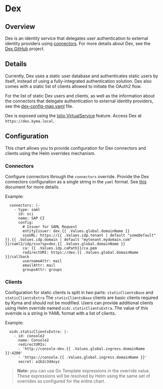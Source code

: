 # Dex

## Overview

Dex is an identity service that delegates user authentication to external identity providers using [connectors](https://github.com/coreos/dex#connectors).
For more details about Dex, see the [Dex GitHub](https://github.com/coreos/dex) project.

## Details

Currently, Dex uses a static user database and authenticates static users by itself, instead of using a fully-integrated authentication solution. Dex also comes with a static list of clients allowed to initiate the OAuth2 flow.

For the list of static Dex users and clients, as well as the information about the connectors that delegate authentication to external identity providers, see the [dex-config-map.yaml](templates/dex-config-map.yaml) file.

Dex is exposed using the [Istio VirtualService](https://istio.io/docs/reference/config/networking/v1alpha3/virtual-service/) feature. Access Dex at `https://dex.kyma.local`.

## Configuration

This chart allows you to provide configuration for Dex connectors and clients using the Helm overrides mechanism.


### Connectors

Configure connectors through the `connectors` override.
Provide the Dex connectors configuration as a single string in the `yaml` format. See [this](https://github.com/dexidp/dex/tree/master/Documentation/connectors) document for more details. 

Example:
```
  connectors: |-
    - type: saml
      id: sci
      name: SAP CI
      config:
        # Issuer for SAML Request
        entityIssuer: dex.{{ .Values.global.domainName }}
        ssoURL: https://{{ .Values.idp.tenant | default "someDefault" }}.{{ .Values.idp.domain | default "mytenant.mydomain.com" }}/saml2/idp/sso?sp=dex.{{ .Values.global.domainName }}
        ca: {{ .Values.idp.caPath}}/ca.pem
        redirectURI: https://dex.{{ .Values.global.domainName }}/callback
        usernameAttr: mail
        emailAttr: mail
        groupsAttr: groups
```

### Clients
Configuration for static clients is split in two parts: `staticClientsBase` and `staticClientsExtra`
The `staticClientsBase` clients are basic clients required by Kyma and should not be modified.
Users can provide additional clients using Helm override named `oidc.staticClientsExtra`.
The value of this override is a string in YAML format with a list of clients.

Example:
```
  oidc.staticClientsExtra: |-
    - id: console2
      name: Console2
      redirectURIs:
      - 'http://console-dev.{{ .Values.global.ingress.domainName }}:4200'
      - 'https://console.{{ .Values.global.ingress.domainName }}'
      secret: a1b2c3d4xyz
```

> **Note:** you can use Go Template expressions in the override value. These expressions will be resolved by Helm using the same set of overrides as configured for the entire chart.
